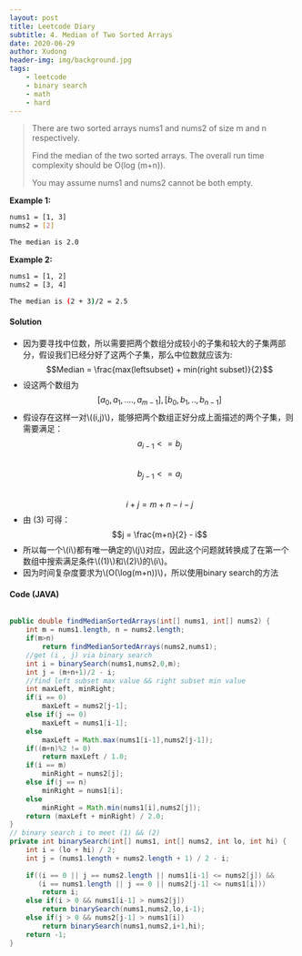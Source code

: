 ```yaml
---
layout: post
title: Leetcode Diary 
subtitle: 4. Median of Two Sorted Arrays
date: 2020-06-29
author: Xudong
header-img: img/background.jpg
tags: 
    - leetcode
    - binary search
    - math
    - hard
---
```


>There are two sorted arrays nums1 and nums2 of size m and n respectively.
>
>Find the median of the two sorted arrays. The overall run time complexity should be O(log (m+n)).
>
>You may assume nums1 and nums2 cannot be both empty.

**Example 1:**
```bash
nums1 = [1, 3]
nums2 = [2]

The median is 2.0
```
**Example 2:**
```bash
nums1 = [1, 2]
nums2 = [3, 4]

The median is (2 + 3)/2 = 2.5
```

#### Solution

- 因为要寻找中位数，所以需要把两个数组分成较小的子集和较大的子集两部分，假设我们已经分好了这两个子集，那么中位数就应该为:
  $$Median = \frac{max(leftsubset) + min(right subset)}{2}$$
- 设这两个数组为
$$[a_0,a_1,....,a_{m-1}], [b_0,b_1,..,b_{n-1}]$$
- 假设存在这样一对\\((i,j)\\)，能够把两个数组正好分成上面描述的两个子集，则需要满足：
$$a_{i-1} <= b_{j} \tag{1}$$ <br>
$$b_{j-1} <= a_{i} \tag{2}$$ <br>
$$ i + j = m + n - i - j \tag{3}$$  
- 由 (3) 可得：
$$j = \frac{m+n}{2} - i$$
- 所以每一个\\(i\\)都有唯一确定的\\(j\\)对应，因此这个问题就转换成了在第一个数组中搜索满足条件\\((1)\\)和\\(2)\\)的\\(i\\)。
- 因为时间复杂度要求为\\(O(\log(m+n))\\)，所以使用binary search的方法


#### Code (JAVA)

```java

public double findMedianSortedArrays(int[] nums1, int[] nums2) {
    int m = nums1.length, n = nums2.length;
    if(m>n)
        return findMedianSortedArrays(nums2,nums1);
    //get (i , j) via binary search
    int i = binarySearch(nums1,nums2,0,m);
    int j = (m+n+1)/2 - i;
    //find left subset max value && right subset min value
    int maxLeft, minRight;
    if(i == 0)
        maxLeft = nums2[j-1];
    else if(j == 0)
        maxLeft = nums1[i-1];
    else
        maxLeft = Math.max(nums1[i-1],nums2[j-1]);
    if((m+n)%2 != 0)
        return maxLeft / 1.0;
    if(i == m)
        minRight = nums2[j];
    else if(j == n)
        minRight = nums1[i];
    else
        minRight = Math.min(nums1[i],nums2[j]);
    return (maxLeft + minRight) / 2.0;        
}
// binary search i to meet (1) && (2)
private int binarySearch(int[] nums1, int[] nums2, int lo, int hi) {
    int i = (lo + hi) / 2;
    int j = (nums1.length + nums2.length + 1) / 2 - i;
    
    if((i == 0 || j == nums2.length || nums1[i-1] <= nums2[j]) &&
       (i == nums1.length || j == 0 || nums2[j-1] <= nums1[i]))
        return i;
    else if(i > 0 && nums1[i-1] > nums2[j])
        return binarySearch(nums1,nums2,lo,i-1);
    else if(j > 0 && nums2[j-1] > nums1[i])
        return binarySearch(nums1,nums2,i+1,hi);
    return -1;
}

```

<script type="text/javascript" src="https://xudongliuharold.github.io/js/latex-math.js?config=default"></script>

